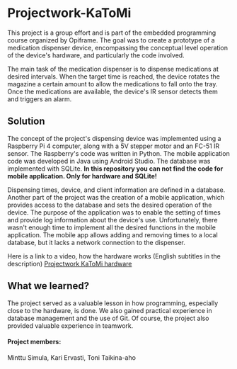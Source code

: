 # Projectwork-KaToMi
This project is a group effort and is part of the embedded programming course organized by Opiframe. The goal was to create a prototype of a medication dispenser device, encompassing the conceptual level operation of the device's hardware, and particularly the code involved.

The main task of the medication dispenser is to dispense medications at desired intervals. When the target time is reached, the device rotates the magazine a certain amount to allow the medications to fall onto the tray. Once the medications are available, the device's IR sensor detects them and triggers an alarm.

## Solution
The concept of the project's dispensing device was implemented using a Raspberry Pi 4 computer, along with a 5V stepper motor and an FC-51 IR sensor. The Raspberry's code was written in Python. The mobile application code was developed in Java using Android Studio. The database was implemented with SQLite. **In this repository you can not find the code for mobile application. Only for hardware and SQLite!**

Dispensing times, device, and client information are defined in a database. Another part of the project was the creation of a mobile application, which provides access to the database and sets the desired operation of the device. The purpose of the application was to enable the setting of times and provide log information about the device's use. Unfortunately, there wasn't enough time to implement all the desired functions in the mobile application. The mobile app allows adding and removing times to a local database, but it lacks a network connection to the dispenser.

Here is a link to a video, how the hardware works (English subtitles in the description) [Projectwork KaToMi hardware](https://youtu.be/WPJkfe_cCYw)

## What we learned?
The project served as a valuable lesson in how programming, especially close to the hardware, is done. We also gained practical experience in database management and the use of Git. Of course, the project also provided valuable experience in teamwork.

#### Project members:
Minttu Simula,
Kari Ervasti,
Toni Taikina-aho
